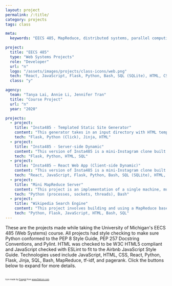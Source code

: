 ```yaml
---
layout: project
permalink: /:title/
category: projects
tags: class

meta:
  keywords: "EECS 485, MapReduce, distributed systems, parallel computing, Python, networking, React, JavaScript, HTML, CSS, web systems, search, static template, REST API, client-side dynamic, server-side dynamic, Flask"

project:
  title: "EECS 485"
  type: "Web Systems Projects"
  role: "Developer"
  url: "n"
  logo: "/assets/images/projects/class-icons/web.png"
  tech: "React, JavaScript, Flask, Python, Bash, SQL (SQLite), HTML, CSS"
  class: "y"

agency:
  team: "Tanya Lai, Annie Li, Jennifer Tran"
  title: "Course Project"
  url: "n"
  year: "2020"

projects:
  - project:
    title: "Insta485 - Templated Static Site Generator"
    content: "This generator takes in an input directory with HTML templates, JSON data and miscellaneous static files and outputs a directory with corresponding HTML generated."
    tech: "Flask, Python (Click), Jinja, HTML"
  - project:
    title: "Insta485 - Server-side Dynamic"
    content: "This version of Insta485 is a mini-Instagram clone built with server-side dynamic pages. 16 API endpoints were made for CRUD functionalities and login/logout. Access control was also implemented so only users with the correct credentials could POST/GET from certain endpoints."
    tech: "Flask, Python, HTML, SQL"
  - project:
    title: "Insta485 – React Web App (Client-side Dynamic)"
    content: "This version of Insta485 is a mini-Instagram clone built with React as client-side dynamic pages. Flask was used to build a REST API to be called by the front-end to retrieve post info from the SQLite database. Pagination and the history API were also used. Bash was used to write a script to run the servers and control the database."
    tech: "React, JavaScript, Flask, Python, Bash, SQL (SQLite), HTML, CSS"
  - project:
    title: "Mini MapReduce Server"
    content: "This project is an implementation of a single machine, multi-process, multi-threaded server. The implementation makes use of sockets, threads, and processes to communicate between a main manager and multiple workers, account for fault tolerance and heartbeat messages, and round-robin partition input to complete user-submitted MapReduce tasks. Bash was used to write a script to run the system."
    tech: "Python (processes, sockets, threads), Bash"
  - project:
    title: "Wikipedia Search Engine"
    content: "This project involves building and using a MapReduce based indexer to create an inverted index. Our team wrote the mappers and reducers in python to perform the tasks. A RESTful API index server was then built to return ranked search results based on the tf-idf and PageRank score. A simple front-end search server was made to query and display the search field and search results. Bash was used to write a script to start the servers and manage the database."
    tech: "Python, Flask, JavaScript, HTML, Bash, SQL"
---
```

<p>These are the projects made while taking the University of Michigan's EECS 485 (Web Systems) course. All projects had style checking to make sure Python conformed to the PEP 8 Style Guide, PEP 257 Docstring Conventions, and Pylint. HTML was checked to be W3C HTML5 compliant and JavaScript checked with ESLint to fit to the Airbnb JavaScript Style Guide. Technologies used include JavaScript, HTML, CSS, React, Python, Flask, Jinja, SQL, Bash, MapReduce, tf-idf, and pagerank. Click the buttons below to expand for more details.</p>
<br>
<div style="font-size: 0.4rem">Icon made by <a href="https://www.flaticon.com/authors/freepik" title="Freepik" target="_blank">Freepik</a> from <a href="https://www.flaticon.com/" target="_blank">www.flaticon.com</a></div>
<br>

